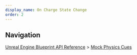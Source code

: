 ```yaml
---
display_name: On Charge State Change
order: 2
---
```

## Navigation

[Unreal Engine Blueprint API Reference](https://dev.epicgames.com/documentation/en-us/unreal-engine/BlueprintAPI) > [Mock Physics Cues](https://dev.epicgames.com/documentation/en-us/unreal-engine/BlueprintAPI/MockPhysicsCues)

